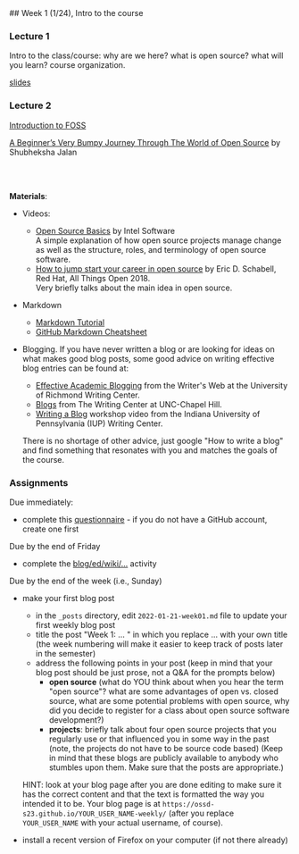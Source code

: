 <div class="week">

<div class="week_heading" markdown="1">
## Week 1 (1/24), Intro to the course
</div>

<div class="column_materials"  markdown="1">

### Lecture 1

Intro to the class/course: why are we here? what is open source? what will you learn?
course organization.

[slides](slides/course_logistics.html)

### Lecture 2


[Introduction to FOSS](slides/introduction.html)

[A Beginner’s Very Bumpy Journey Through The World of Open Source](https://www.freecodecamp.org/news/a-beginners-very-bumpy-journey-through-the-world-of-open-source-4d108d540b39)
by Shubheksha Jalan 

<br>
<br>

__Materials__:

- Videos:
  - [Open Source Basics](https://youtu.be/Tyd0FO0tko8) by Intel Software <br>
    A simple explanation of how open source projects manage change as well as the structure,
      roles, and terminology of open source software.
  - [How to jump start your career in open source](https://youtu.be/9X6HYoTl3K0) by  Eric D. Schabell, Red Hat, All Things Open 2018. <br>
    Very briefly talks about the main idea in open source.

- Markdown
  - [Markdown Tutorial](https://www.markdowntutorial.com/)
  - [GitHub Markdown Cheatsheet](https://github.com/adam-p/markdown-here/wiki/Markdown-Cheatsheet)

- Blogging. If you have never written a blog or are looking for ideas on what makes good blog posts, some good advice on writing effective blog entries can be found at:
  - [Effective Academic Blogging](http://writing2.richmond.edu/writing/wweb/blogging.html) from the Writer's Web at the University of Richmond Writing Center.
  - [Blogs](http://writingcenter.unc.edu/handouts/blogs/) from The Writing Center at UNC-Chapel Hill.
  - [Writing a Blog](http://www.iup.edu/writingcenter/writing-resources/workshop-videos/writing-a-blog/) workshop video from the Indiana University of Pennsylvania (IUP) Writing Center.

  There is no shortage of other advice, just google "How to write a blog" and find something that resonates with you and matches the goals of the course.




</div>

<div class="column_assign"  markdown="1">

### Assignments

Due immediately:
- complete this [questionnaire](https://forms.gle/MDRqQTFRX76Aq9AC8) - if you do not have a GitHub account, create one first

Due by the end of Friday
- complete the [blog/ed/wiki/...](activities/blog_slack_wiki_git.html) activity

Due by the end of the week (i.e., Sunday)
- make your first blog post
    - in the `_posts` directory, edit `2022-01-21-week01.md` file to update your first
    weekly blog post
	- title the post "Week 1: ... " in which you replace ... with your own title (the week numbering will make it easier to keep track of posts later in the semester)
    - address the following points in your post (keep in mind that your blog post should be just prose, not a Q&amp;A for the prompts below)
        - __open source__ (what do YOU think about when you hear the term "open source"?
        what are some advantages of open vs. closed source, what are some potential
        problems with open source, why did you decide to register for a class about open source software development?)
        - __projects__: briefly talk about  four open source projects that you regularly use or that influenced you in some way in the past (note, the projects do not have to be source code based)
    (Keep in mind that these blogs are publicly available to anybody who stumbles upon them. Make sure that the posts are appropriate.)

    HINT: look at your blog page after you are done editing to make sure it has the correct content and that the text is formatted the way you intended it to be.
    Your blog page is at `https://ossd-s23.github.io/YOUR_USER_NAME-weekly/`
    (after you replace `YOUR_USER_NAME` with your actual username, of course).
- install a recent version of Firefox on your computer (if not there already)



</div>
</div>
